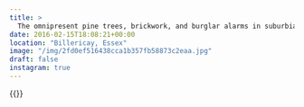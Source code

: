 ```yaml
---
title: >
  The omnipresent pine trees, brickwork, and burglar alarms in suburbia. 🌲🌲#vsco #vscocam #suburban
date: 2016-02-15T18:08:21+00:00
location: "Billericay, Essex"
image: "/img/2fd0ef516438cca1b357fb58873c2eaa.jpg"
draft: false
instagram: true
---
```


{{<photo src="/img/2fd0ef516438cca1b357fb58873c2eaa.jpg">}}
